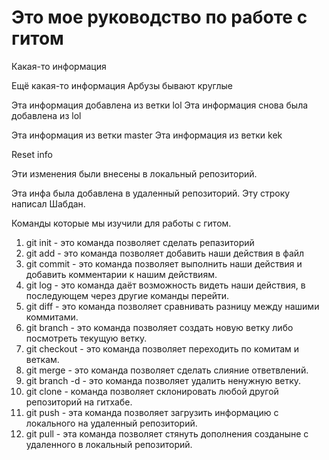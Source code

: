 # Это мое руководство по работе с гитом 

Какая-то информация 

Ещё какая-то информация Арбузы бывают круглые 

Эта информация добавлена из ветки lol 
Эта информация снова была добавлена из lol 

Эта информация из ветки master 
Эта информация из ветки kek 


Reset info

Эти изменения были внесены в локальный репозиторий. 

Эта инфа была добавлена в удаленный репозиторий. 
Эту строку написал Шабдан.

Команды которые мы изучили для работы с гитом. 
1. git init - это команда позволяет сделать репазиторий
2. git add - это команда позволяет добавить наши действия в файл
3. git commit - это команда позволяет выполнить наши действия и добавить комментарии к нашим действиям.
4. git log - это команда даёт возможность видеть наши действия, в последующем через другие команды перейти.
5. git diff - это команда позволяет сравнивать разницу между нашими коммитами.
6. git branch - это команда позволяет создать новую ветку либо посмотреть текущую ветку.
7. git checkout - это команда позволяет переходить по комитам и веткам.
8. git merge - это команда позволяет сделать слияние ответвлений.
9. git branch -d - это команда позволяет удалить ненужную ветку.
10. git clone - команда позволяет склонировать любой другой репозиторий на гитхабе.
11. git push - эта команда позволяет загрузить информацию с локального на удаленный репозиторий.
12. git pull - эта команда позволяет стянуть дополнения созданыне с удаленного в локальный репозиторий.